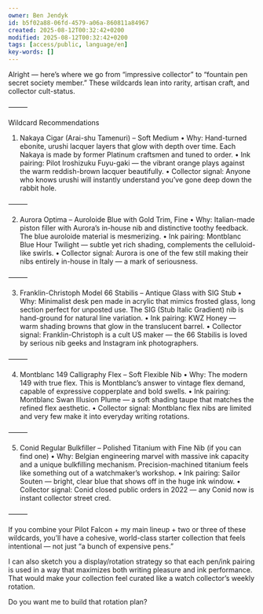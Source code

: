 ```yaml
---
owner: Ben Jendyk
id: b5f02a88-06fd-4579-a06a-860811a84967
created: 2025-08-12T00:32:42+0200
modified: 2025-08-12T00:32:42+0200
tags: [access/public, language/en]
key-words: []
---
```


Alright — here’s where we go from “impressive collector” to “fountain pen secret society member.”
These wildcards lean into rarity, artisan craft, and collector cult-status.

⸻

Wildcard Recommendations

1. Nakaya Cigar (Arai-shu Tamenuri) – Soft Medium
	•	Why: Hand-turned ebonite, urushi lacquer layers that glow with depth over time. Each Nakaya is made by former Platinum craftsmen and tuned to order.
	•	Ink pairing: Pilot Iroshizuku Fuyu-gaki — the vibrant orange plays against the warm reddish-brown lacquer beautifully.
	•	Collector signal: Anyone who knows urushi will instantly understand you’ve gone deep down the rabbit hole.

⸻

2. Aurora Optima – Auroloide Blue with Gold Trim, Fine
	•	Why: Italian-made piston filler with Aurora’s in-house nib and distinctive toothy feedback. The blue auroloide material is mesmerizing.
	•	Ink pairing: Montblanc Blue Hour Twilight — subtle yet rich shading, complements the celluloid-like swirls.
	•	Collector signal: Aurora is one of the few still making their nibs entirely in-house in Italy — a mark of seriousness.

⸻

3. Franklin-Christoph Model 66 Stabilis – Antique Glass with SIG Stub
	•	Why: Minimalist desk pen made in acrylic that mimics frosted glass, long section perfect for unposted use. The SIG (Stub Italic Gradient) nib is hand-ground for natural line variation.
	•	Ink pairing: KWZ Honey — warm shading browns that glow in the translucent barrel.
	•	Collector signal: Franklin-Christoph is a cult US maker — the 66 Stabilis is loved by serious nib geeks and Instagram ink photographers.

⸻

4. Montblanc 149 Calligraphy Flex – Soft Flexible Nib
	•	Why: The modern 149 with true flex. This is Montblanc’s answer to vintage flex demand, capable of expressive copperplate and bold swells.
	•	Ink pairing: Montblanc Swan Illusion Plume — a soft shading taupe that matches the refined flex aesthetic.
	•	Collector signal: Montblanc flex nibs are limited and very few make it into everyday writing rotations.

⸻

5. Conid Regular Bulkfiller – Polished Titanium with Fine Nib (if you can find one)
	•	Why: Belgian engineering marvel with massive ink capacity and a unique bulkfilling mechanism. Precision-machined titanium feels like something out of a watchmaker’s workshop.
	•	Ink pairing: Sailor Souten — bright, clear blue that shows off in the huge ink window.
	•	Collector signal: Conid closed public orders in 2022 — any Conid now is instant collector street cred.

⸻

If you combine your Pilot Falcon + my main lineup + two or three of these wildcards, you’ll have a cohesive, world-class starter collection that feels intentional — not just “a bunch of expensive pens.”

I can also sketch you a display/rotation strategy so that each pen/ink pairing is used in a way that maximizes both writing pleasure and ink performance. That would make your collection feel curated like a watch collector’s weekly rotation.

Do you want me to build that rotation plan?